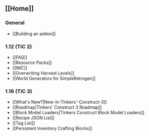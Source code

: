 ## [[Home]]

### General
* [[Building an addon]]

### 1.12 (TiC 2)
* [[FAQ]]
* [[Resource Packs]]
* [[IMC]]
* [[Overwriting Harvest Levels]]
* [[World Generators for SimpleRetrogen]]

### 1.16 (TiC 3)
* [[What's New?|New-in-Tinkers'-Construct-3]]
* [[Roadmap|Tinkers' Construct 3 Roadmap]]
* [[Block Model Loaders|Tinkers Construct Block Model Loaders]]
* [[Recipe JSON List]]
* [[Tag List]]
* [[Persistent Inventory Crafting Blocks]]